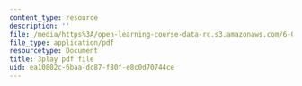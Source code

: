 ```yaml
---
content_type: resource
description: ''
file: /media/https%3A/open-learning-course-data-rc.s3.amazonaws.com/6-033-computer-system-engineering-spring-2018/ea10802c6baadc87f80fe8c0d70744ce_r2_-2KW76ec.pdf
file_type: application/pdf
resourcetype: Document
title: 3play pdf file
uid: ea10802c-6baa-dc87-f80f-e8c0d70744ce
---
```

